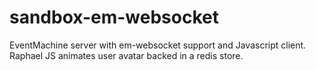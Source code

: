 sandbox-em-websocket
====================

EventMachine server with em-websocket support and Javascript client.
Raphael JS animates user avatar backed in a redis store.

